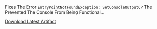 Fixes The Error `EntryPointNotFoundException: SetConsoleOutputCP` The Prevented The Console From Being Functional...

[Download Latest Artifact](https://nightly.link/pixelblob/stationeersconsolefix/workflows/dotnet/master/artifact.zip)
